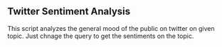 ## Twitter Sentiment Analysis ##

This script analyzes the general mood of the public on twitter on given topic.
Just chnage the query to get the sentiments on the topic.

